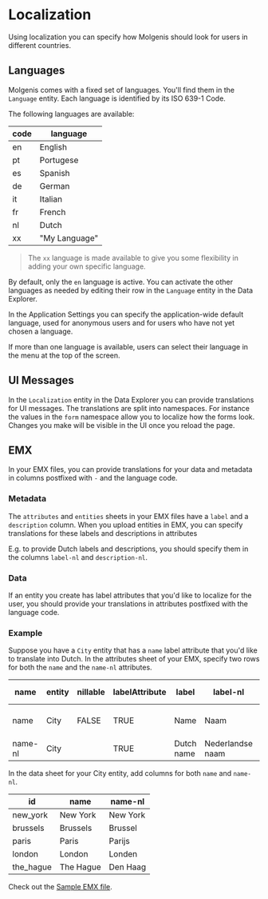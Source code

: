 # Localization
Using localization you can specify how Molgenis should look for users in different countries.

## Languages
Molgenis comes with a fixed set of languages. You'll find them in the
`Language` entity. Each language is identified by its ISO 639-1 Code.

The following languages are available:

|code | language      |
|-----|---------------|
| en  | English       |
| pt  | Portugese     |
| es  | Spanish       |
| de  | German        |
| it  | Italian       |
| fr  | French        |
| nl  | Dutch         |
| xx  | "My Language" |

> The `xx` language is made available to give you some flexibility in adding your own specific language.

By default, only the `en` language is active.
You can activate the other languages as needed by editing their row in the `Language` entity in the Data Explorer.

In the Application Settings you can specify the application-wide default language, used for anonymous users and for
users who have not yet chosen a language.

If more than one language is available, users can select their language
in the menu at the top of the screen.

## UI Messages
In the `Localization` entity in the Data Explorer you can provide translations for UI messages.
The translations are split into namespaces.
For instance the values in the `form` namespace allow you to localize how the forms look.
Changes you make will be visible in the UI once you reload the page.

## EMX
In your EMX files, you can provide translations for your data and metadata in
columns postfixed with `-` and the language code.

### Metadata
The `attributes` and `entities` sheets in your EMX files have a `label`
and a `description` column. When you upload entities in EMX, you can specify
translations for these labels and descriptions in attributes 

E.g. to provide Dutch labels and descriptions, you should specify them in the columns 
`label-nl` and `description-nl`.

### Data
If an entity you create has label attributes that you'd like to localize for the user,
you should provide your translations in attributes postfixed with the language code.

### Example

Suppose you have a `City` entity that has a `name` label attribute that you'd like to translate
into Dutch.
In the attributes sheet of your EMX, specify two rows for both the `name` and the `name-nl` attributes.

| name | entity | nillable | labelAttribute | label | label-nl | description | description-nl |
|------|--------|----------|----------------|-------|----------|-------------|----------------|
| name    | City   | FALSE	  | TRUE           | Name       | Naam             | City name       | Naam van de stad in het Engels |
| name-nl | City   |          | TRUE		   | Dutch name | Nederlandse naam | Dutch city name | Naam van de stad               |


In the data sheet for your City entity, add columns for both `name` and `name-nl`.

| id        | name      | name-nl  |
|-----------|-----------|----------|
| new_york  | New York  | New York |
| brussels  | Brussels  | Brussel  |
| paris     | Paris     | Parijs   |
| london    | London    | Londen   |
| the_hague | The Hague	| Den Haag |

Check out the [Sample EMX file](../../data/l10n.xlsx).
